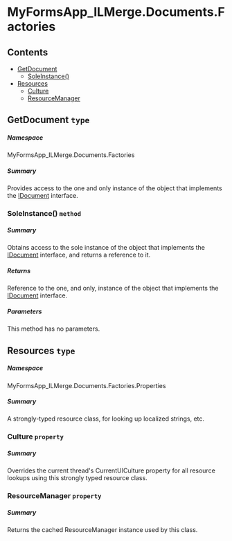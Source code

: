 <a name='assembly'></a>
# MyFormsApp_ILMerge.Documents.Factories

## Contents

- [GetDocument](#T-MyFormsApp_ILMerge-Documents-Factories-GetDocument 'MyFormsApp_ILMerge.Documents.Factories.GetDocument')
  - [SoleInstance()](#M-MyFormsApp_ILMerge-Documents-Factories-GetDocument-SoleInstance 'MyFormsApp_ILMerge.Documents.Factories.GetDocument.SoleInstance')
- [Resources](#T-MyFormsApp_ILMerge-Documents-Factories-Properties-Resources 'MyFormsApp_ILMerge.Documents.Factories.Properties.Resources')
  - [Culture](#P-MyFormsApp_ILMerge-Documents-Factories-Properties-Resources-Culture 'MyFormsApp_ILMerge.Documents.Factories.Properties.Resources.Culture')
  - [ResourceManager](#P-MyFormsApp_ILMerge-Documents-Factories-Properties-Resources-ResourceManager 'MyFormsApp_ILMerge.Documents.Factories.Properties.Resources.ResourceManager')

<a name='T-MyFormsApp_ILMerge-Documents-Factories-GetDocument'></a>
## GetDocument `type`

##### Namespace

MyFormsApp_ILMerge.Documents.Factories

##### Summary

Provides access to the one and only instance of the object that implements the
[IDocument](#T-MyFormsApp_ILMerge-Documents-IDocument 'MyFormsApp_ILMerge.Documents.IDocument') interface.

<a name='M-MyFormsApp_ILMerge-Documents-Factories-GetDocument-SoleInstance'></a>
### SoleInstance() `method`

##### Summary

Obtains access to the sole instance of the object that implements the
[IDocument](#T-MyFormsApp_ILMerge-Documents-Interfaces-IDocument 'MyFormsApp_ILMerge.Documents.Interfaces.IDocument') interface,
and returns a reference to it.

##### Returns

Reference to the one, and only, instance of the object that implements the
[IDocument](#T-MyFormsApp_ILMerge-Documents-Interfaces-IDocument 'MyFormsApp_ILMerge.Documents.Interfaces.IDocument') interface.

##### Parameters

This method has no parameters.

<a name='T-MyFormsApp_ILMerge-Documents-Factories-Properties-Resources'></a>
## Resources `type`

##### Namespace

MyFormsApp_ILMerge.Documents.Factories.Properties

##### Summary

A strongly-typed resource class, for looking up localized strings, etc.

<a name='P-MyFormsApp_ILMerge-Documents-Factories-Properties-Resources-Culture'></a>
### Culture `property`

##### Summary

Overrides the current thread's CurrentUICulture property for all
  resource lookups using this strongly typed resource class.

<a name='P-MyFormsApp_ILMerge-Documents-Factories-Properties-Resources-ResourceManager'></a>
### ResourceManager `property`

##### Summary

Returns the cached ResourceManager instance used by this class.
